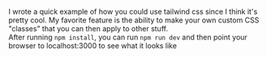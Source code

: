 I wrote a quick example of how you could use tailwind css since I think it's pretty cool. My favorite feature is the ability to make your own custom CSS "classes" that you can then apply to other stuff.
<br>
After running `npm install`, you can run `npm run dev` and then point your browser to localhost:3000 to see what it looks like
